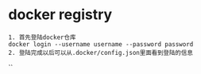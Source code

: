 # docker registry

```shell
1. 首先登陆docker仓库
docker login --username username --password password
2. 登陆完成以后可以从.docker/config.json里面看到登陆的信息
```
``